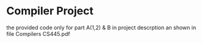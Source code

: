 # Compiler Project
the provided code only for part A(1,2) & B in project descrption an shown in file Compilers CS445.pdf
